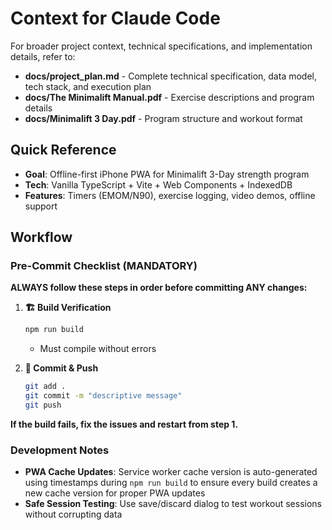 # Context for Claude Code

For broader project context, technical specifications, and implementation details, refer to:

- **docs/project_plan.md** - Complete technical specification, data model, tech stack, and execution plan
- **docs/The Minimalift Manual.pdf** - Exercise descriptions and program details  
- **docs/Minimalift 3 Day.pdf** - Program structure and workout format

## Quick Reference
- **Goal**: Offline-first iPhone PWA for Minimalift 3-Day strength program
- **Tech**: Vanilla TypeScript + Vite + Web Components + IndexedDB
- **Features**: Timers (EMOM/N90), exercise logging, video demos, offline support

## Workflow

### Pre-Commit Checklist (MANDATORY)
**ALWAYS follow these steps in order before committing ANY changes:**

1. **🏗️ Build Verification** 
   ```bash
   npm run build
   ```
   - Must compile without errors

2. **🚀 Commit & Push**
   ```bash
   git add .
   git commit -m "descriptive message"
   git push
   ```

**If the build fails, fix the issues and restart from step 1.**

### Development Notes
- **PWA Cache Updates**: Service worker cache version is auto-generated using timestamps during `npm run build` to ensure every build creates a new cache version for proper PWA updates
- **Safe Session Testing**: Use save/discard dialog to test workout sessions without corrupting data